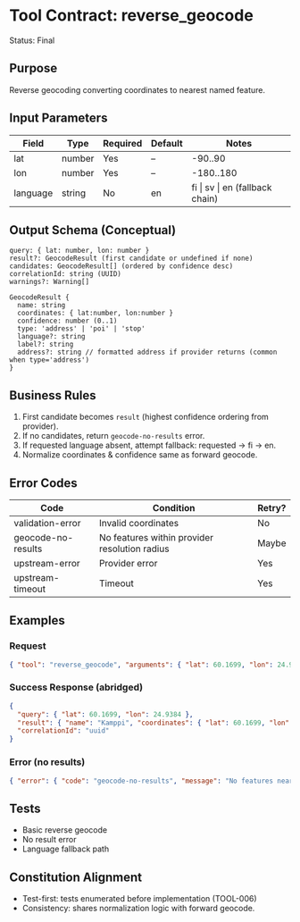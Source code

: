 # Tool Contract: reverse_geocode

Status: Final

## Purpose

Reverse geocoding converting coordinates to nearest named feature.

## Input Parameters

| Field | Type | Required | Default | Notes |
|-------|------|----------|---------|-------|
| lat | number | Yes | – | -90..90 |
| lon | number | Yes | – | -180..180 |
| language | string | No | en | fi \| sv \| en (fallback chain) |

## Output Schema (Conceptual)

```text
query: { lat: number, lon: number }
result?: GeocodeResult (first candidate or undefined if none)
candidates: GeocodeResult[] (ordered by confidence desc)
correlationId: string (UUID)
warnings?: Warning[]

GeocodeResult {
  name: string
  coordinates: { lat:number, lon:number }
  confidence: number (0..1)
  type: 'address' | 'poi' | 'stop'
  language?: string
  label?: string
  address?: string // formatted address if provider returns (common when type='address')
}
```

## Business Rules

1. First candidate becomes `result` (highest confidence ordering from provider).
2. If no candidates, return `geocode-no-results` error.
3. If requested language absent, attempt fallback: requested -> fi -> en.
4. Normalize coordinates & confidence same as forward geocode.

## Error Codes

| Code | Condition | Retry? |
|------|-----------|--------|
| validation-error | Invalid coordinates | No |
| geocode-no-results | No features within provider resolution radius | Maybe |
| upstream-error | Provider error | Yes |
| upstream-timeout | Timeout | Yes |

## Examples

### Request

```json
{ "tool": "reverse_geocode", "arguments": { "lat": 60.1699, "lon": 24.9384 } }
```

### Success Response (abridged)

```json
{
  "query": { "lat": 60.1699, "lon": 24.9384 },
  "result": { "name": "Kamppi", "coordinates": { "lat": 60.1699, "lon": 24.9384 }, "confidence": 0.93, "type": "poi" },
  "correlationId": "uuid"
}
```

### Error (no results)

```json
{ "error": { "code": "geocode-no-results", "message": "No features near coordinate", "correlationId": "uuid" } }
```

## Tests

* Basic reverse geocode
* No result error
* Language fallback path

## Constitution Alignment

* Test-first: tests enumerated before implementation (TOOL-006)
* Consistency: shares normalization logic with forward geocode.
